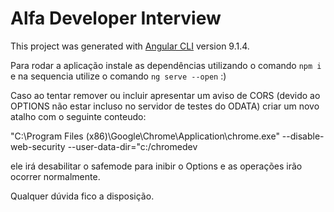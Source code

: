 # Alfa Developer Interview

This project was generated with [Angular CLI](https://github.com/angular/angular-cli) version 9.1.4.

Para rodar a aplicação instale as dependências utilizando o comando `npm i` e na sequencia utilize o comando `ng serve --open` :)

Caso ao tentar remover ou incluir apresentar um aviso de CORS (devido ao OPTIONS não estar incluso no servidor de testes do ODATA) criar um novo atalho com o seguinte conteudo:

"C:\Program Files (x86)\Google\Chrome\Application\chrome.exe" --disable-web-security --user-data-dir="c:/chromedev

ele irá desabilitar o safemode para inibir o Options e as operações irão ocorrer normalmente.

Qualquer dúvida fico a disposição.
